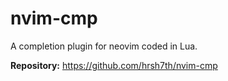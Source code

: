 # nvim-cmp

A completion plugin for neovim coded in Lua.

**Repository:** <https://github.com/hrsh7th/nvim-cmp>
